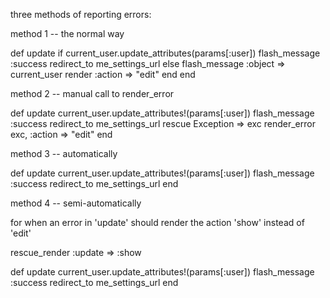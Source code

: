 three methods of reporting errors:

method 1 -- the normal way

  def update
    if current_user.update_attributes(params[:user])
      flash_message :success
      redirect_to me_settings_url
    else
      flash_message :object => current_user
      render :action => "edit"
    end
  end

method 2 -- manual call to render_error

  def update
    current_user.update_attributes!(params[:user])
    flash_message :success
    redirect_to me_settings_url
  rescue Exception => exc
    render_error exc, :action => "edit"
  end

method 3 -- automatically

  def update
    current_user.update_attributes!(params[:user])
    flash_message :success
    redirect_to me_settings_url
  end

method 4 -- semi-automatically
  
  for when an error in 'update' should render the action 'show' instead of 'edit'

  rescue_render :update => :show

  def update
    current_user.update_attributes!(params[:user])
    flash_message :success
    redirect_to me_settings_url
  end


